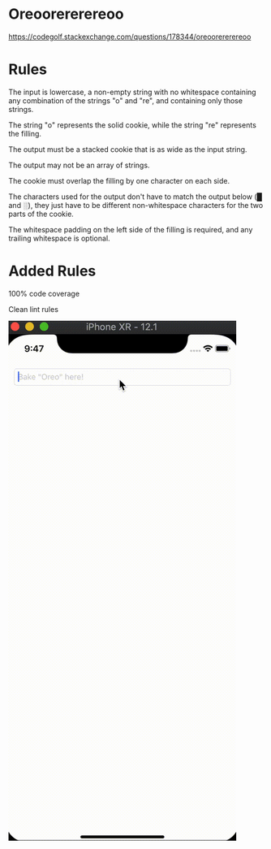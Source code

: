 # Oreoorererereoo

https://codegolf.stackexchange.com/questions/178344/oreoorererereoo

# Rules

The input is lowercase, a non-empty string with no whitespace containing any combination of the strings "o" and "re", and containing only those strings.

The string "o" represents the solid cookie, while the string "re" represents the filling.

The output must be a stacked cookie that is as wide as the input string.

The output may not be an array of strings.

The cookie must overlap the filling by one character on each side.

The characters used for the output don't have to match the output below (█ and ░), they just have to be different non-whitespace characters for the two parts of the cookie.

The whitespace padding on the left side of the filling is required, and any trailing whitespace is optional.

# Added Rules

100% code coverage

Clean lint rules

![](Demo.gif)
